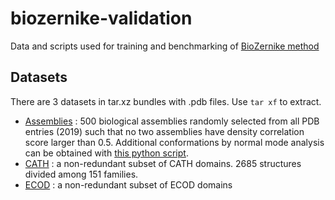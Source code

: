 # biozernike-validation
Data and scripts used for training and benchmarking of [BioZernike method](https://github.com/biocryst/biozernike)

## Datasets
There are 3 datasets in tar.xz bundles with .pdb files. Use `tar xf` to extract.
- [Assemblies](datasets/assemblies.tar.xz) : 500 biological assemblies randomly selected from all PDB entries (2019) such that no two assemblies have density correlation score larger than 0.5. Additional conformations by normal mode analysis can be obtained with [this python script](scripts/assemblies_nma.py).
- [CATH](datasets/cath.tar.xz) : a non-redundant subset of CATH domains. 2685 structures divided among 151 families.
- [ECOD](datasets/ecod.tar.xz) : a non-redundant subset of ECOD domains
